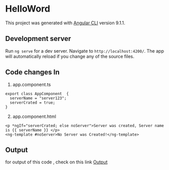 # HelloWord

This project was generated with [Angular CLI](https://github.com/angular/angular-cli) version 9.1.1.

## Development server

Run `ng serve` for a dev server. Navigate to `http://localhost:4200/`. The app will automatically reload if you change any of the source files.

## Code changes In
1) app.component.ts
```   
export class AppComponent  {
  serverName = "server123";
  serverCrated = true;
}
```
2) app.component.html
```
<p *ngIf="serverCrated; else noServer">Server was created, Server name is {{ serverName }} </p>
<ng-template #noServer>No Server was Created!</ng-template>

 ```
 ## Output
 
 for output of this code , check on this link
 [Output](https://stackblitz.com/edit/ngifelse-example)
